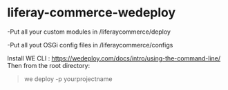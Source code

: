 # liferay-commerce-wedeploy

-Put all your custom modules in /liferaycommerce/deploy

-Put all yout OSGi config files in /liferaycommerce/configs

Install WE CLI : https://wedeploy.com/docs/intro/using-the-command-line/
Then from the root directory:
>we deploy -p yourprojectname

